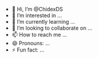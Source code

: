 - 👋 Hi, I’m @ChidexDS
- 👀 I’m interested in ...
- 🌱 I’m currently learning ...
- 💞️ I’m looking to collaborate on ...
- 📫 How to reach me ...
- 😄 Pronouns: ...
- ⚡ Fun fact: ...

<!---
ChidexDS/ChidexDS is a ✨ special ✨ repository because its `README.md` (this file) appears on your GitHub profile.
You can click the Preview link to take a look at your changes.
--->

